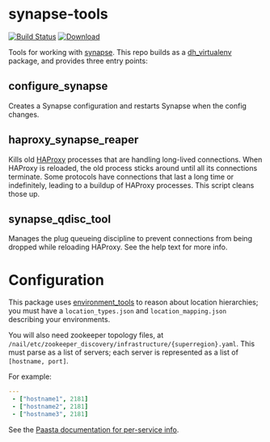 synapse-tools
=============

[![Build Status](https://travis-ci.org/Yelp/synapse-tools.svg?branch=master)](https://travis-ci.org/Yelp/synapse-tools)
[![Download](https://api.bintray.com/packages/yelp/paasta/synapse-tools/images/download.svg)](https://bintray.com/yelp/paasta/synapse-tools/_latestVersion)


Tools for working with [synapse](https://github.com/airbnb/synapse).
This repo builds as a [dh_virtualenv](https://github.com/spotify/dh-virtualenv) package, and provides three entry points:

configure_synapse
-----------------

Creates a Synapse configuration and restarts Synapse when the config changes.


haproxy_synapse_reaper
----------------------

Kills old [HAProxy](http://www.haproxy.org) processes that are handling long-lived connections.
When HAProxy is reloaded, the old process sticks around until all its connections terminate.
Some protocols have connections that last a long time or indefinitely, leading to a buildup of HAProxy processes.
This script cleans those up.

synapse_qdisc_tool
------------------

Manages the plug queueing discipline to prevent connections from being dropped while reloading HAProxy.
See the help text for more info.

Configuration
=============

This package uses [environment_tools](https://github.com/yelp/environment_tools) to reason about location hierarchies;
you must have a `location_types.json` and `location_mapping.json` describing your environments.

You will also need zookeeper topology files, at `/nail/etc/zookeeper_discovery/infrastructure/{superregion}.yaml`.
This must parse as a list of servers; each server is represented as a list of `[hostname, port]`.

For example:
```yaml
---
 - ["hostname1", 2181]
 - ["hostname2", 2181]
 - ["hostname3", 2181]
```

See the [Paasta documentation for per-service info](http://paasta.readthedocs.org/en/latest/yelpsoa_configs.html#smartstack-yaml).
